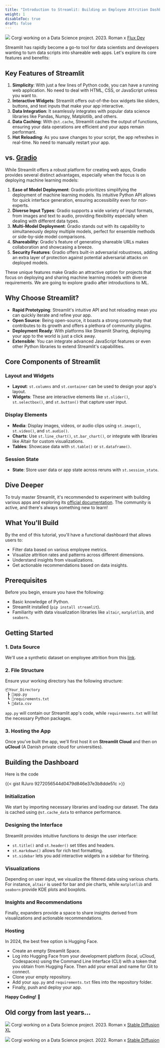 ```yaml
---
title: "Introduction to Streamlit: Building an Employee Attrition Dashboard"
weight: 1
disableToc: true
draft: false
---
```


![](/ds24/images/ds_corgy_24_c-3.jpg)
Corgi working on a Data Science project. 2023. Roman x [Flux Dev](https://huggingface.co/black-forest-labs/FLUX.1-dev)


Streamlit has rapidly become a go-to tool for data scientists and developers wanting to turn data scripts into shareable web apps. Let's explore its core features and benefits:

## Key Features of Streamlit

1. **Simplicity**: With just a few lines of Python code, you can have a running web application. No need to deal with HTML, CSS, or JavaScript unless you want to.
2. **Interactive Widgets**: Streamlit offers out-of-the-box widgets like sliders, buttons, and text inputs that make your app interactive.
3. **Data Integration**: It seamlessly integrates with popular data science libraries like Pandas, Numpy, Matplotlib, and others.
4. **Data Caching**: With `@st.cache`, Streamlit caches the output of functions, ensuring your data operations are efficient and your apps remain performant.
5. **Hot Reloading**: As you save changes to your script, the app refreshes in real-time. No need to manually restart your app.

## vs. [Gradio](https://www.gradio.app/) 

While Streamlit offers a robust platform for creating web apps, Gradio provides several distinct advantages, especially when the focus is on deploying machine learning models:

1. **Ease of Model Deployment**: Gradio prioritizes simplifying the deployment of machine learning models. Its intuitive Python API allows for quick interface generation, ensuring accessibility even for non-experts.
2. **Diverse Input Types**: Gradio supports a wide variety of input formats, from images and text to audio, providing flexibility especially when dealing with different data types.
3. **Multi-Model Deployment**: Gradio stands out with its capability to simultaneously deploy multiple models, perfect for ensemble methods or side-by-side model comparisons.
4. **Shareability**: Gradio's feature of generating shareable URLs makes collaboration and showcasing a breeze.
5. **Security Features**: Gradio offers built-in adversarial robustness, adding an extra layer of protection against potential adversarial attacks on deployed models.

These unique features make Gradio an attractive option for projects that focus on deploying and sharing machine learning models with diverse requirements. We are going to explore gradio after introductions to ML.


## Why Choose Streamlit?

- **Rapid Prototyping**: Streamlit's intuitive API and hot reloading mean you can quickly iterate and refine your app.
- **Open Source**: Being open-source, it boasts a strong community that contributes to its growth and offers a plethora of community plugins.
- **Deployment Ready**: With platforms like Streamlit Sharing, deploying your app to the world is just a click away.
- **Extensible**: You can integrate advanced JavaScript features or even other Python libraries to extend Streamlit's capabilities.

## Core Components of Streamlit

### Layout and Widgets

- **Layout**: `st.columns` and `st.container` can be used to design your app's layout.
- **Widgets**: These are interactive elements like `st.slider()`, `st.selectbox()`, and `st.button()` that capture user input.

### Display Elements

- **Media**: Display images, videos, or audio clips using `st.image()`, `st.video()`, and `st.audio()`.
- **Charts**: Use `st.line_chart()`, `st.bar_chart()`, or integrate with libraries like Altair for custom visualizations.
- **Tables**: Showcase data with `st.table()` or `st.dataframe()`.

### Session State

- **State**: Store user data or app state across reruns with `st.session_state`.

## Dive Deeper

To truly master Streamlit, it's recommended to experiment with building various apps and exploring its [official documentation](https://docs.streamlit.io/). The community is active, and there's always something new to learn!


## What You'll Build

By the end of this tutorial, you'll have a functional dashboard that allows users to:
- Filter data based on various employee metrics.
- Visualize attrition rates and patterns across different dimensions.
- Understand insights from visualizations.
- Get actionable recommendations based on data insights.

## Prerequisites

Before you begin, ensure you have the following:
- Basic knowledge of Python.
- Streamlit installed (`pip install streamlit`).
- Familiarity with data visualization libraries like `altair`, `matplotlib`, and `seaborn`.

## Getting Started

### 1. Data Source

We'll use a synthetic dataset on employee attrition from this [link](https://raw.githubusercontent.com/aaubs/ds-master/main/apps/M1-attrition-streamlit/HR-Employee-Attrition-synth.csv).



### 2. File Structure

Ensure your working directory has the following structure:

```bash
📦Your_Directory
 ┣ 📜app.py
 ┗ 📜requirements.txt
 ┗ 📜data.csv
 ```


`app.py` will contain our Streamlit app's code, while `requirements.txt` will list the necessary Python packages.

### 3. Hosting the App

Once you've built the app, we'll first host it on **Streamlit Cloud** and then on **uCloud** (A Danish private cloud for universities).

## Building the Dashboard

Here is the code

{{< gist RJuro 9272056544d0479d846e37e3b8dde51c >}}


### Initialization

We start by importing necessary libraries and loading our dataset. The data is cached using `@st.cache_data` to enhance performance.

### Designing the Interface

Streamlit provides intuitive functions to design the user interface:
- `st.title()` and `st.header()` set titles and headers.
- `st.markdown()` allows for rich text formatting.
- `st.sidebar` lets you add interactive widgets in a sidebar for filtering.

### Visualizations

Depending on user input, we visualize the filtered data using various charts. For instance, `altair` is used for bar and pie charts, while `matplotlib` and `seaborn` provide KDE plots and boxplots.

### Insights and Recommendations

Finally, expanders provide a space to share insights derived from visualizations and actionable recommendations.

### Hosting
In 2024, the best free option is Hugging Face.
- Create an empty Streamlit Space.
- Log into Hugging Face from your development platform (local, uCloud, Codespaces) using the Command Line Interface (CLI) with a token that you obtain from Hugging Face. Then add your email and name for Git to connect.
- Clone your empty repository.
- Add your `app.py` and `requirements.txt` files into the repository folder.
- Finally, push and deploy your app.


**Happy Coding!** 🚀


## Old corgy from last years...

![](/ds23/images/ds_corgy_23_c.jpg)
Corgi working on a Data Science project. 2023. Roman x [Stable Diffusion XL](https://stability.ai)


![](/ds22/images/ds_corgi.png)
Corgi working on a Data Science project. 2022. Roman x [Stable Diffusion](https://stability.ai/blog/stable-diffusion-public-release)